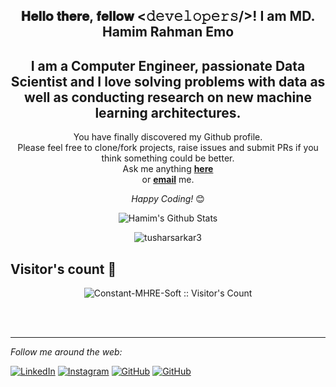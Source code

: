 <div align="center">
<h2> 𝐇𝐞𝐥𝐥𝐨 𝐭𝐡𝐞𝐫𝐞, 𝐟𝐞𝐥𝐥𝐨𝐰 <𝚍𝚎𝚟𝚎𝚕𝚘𝚙𝚎𝚛𝚜/>! I am MD. Hamim Rahman Emo 
<h2> I am a Computer Engineer, passionate Data Scientist and I love solving problems with data as well as conducting research on new machine learning architectures.</h2>
</div>

<div align="center" width="50">


</div>

<div align="center">

You have finally discovered my Github profile. <br>
Please feel free to clone/fork projects, raise issues and submit PRs if you think something could be better. <br>
Ask me anything <a href="https://github.com/Constant-MHRE-Soft/About_Me/issues/new/choose"><b>here</b></a><br>
or <a href="mailto:app.mhre@gmail.com"><b>email</b></a> me.

<i>Happy Coding!</i> 😊

</div>

<div align="center">


<img align="center" src="https://github-readme-stats.vercel.app/api?username=Constant-MHRE-Soft&include_all_commits=true&count_private=true&show_icons=true&line_height=20&title_color=7A7ADB&icon_color=2234AE&text_color=D3D3D3&bg_color=0,000000,130F40" alt="Hamim's Github Stats">
</div>

  
<div align="center">
<p><img align="center" src="https://github-readme-stats.vercel.app/api/top-langs?username=Constant-MHRE-Soft&show_icons=true&theme=monokai&layout=compact" alt="tusharsarkar3" /></p>
</div>

<h2> Visitor's count 👀</h2>
<p align="center"><img src="https://profile-counter.glitch.me/{Constant-MHRE-Soft}/count.svg" alt="Constant-MHRE-Soft :: Visitor's Count" /></p>

</br>
</br>

---

<i>Follow me around the web:</i><br>

<a href="https://www.linkedin.com/in/md-hamim-rahman-emo/" target="_blank"><img src="https://img.shields.io/badge/LinkedIn-%230077B5.svg?&style=flat-square&logo=linkedin&logoColor=white" alt="LinkedIn"></a>
<a href="https://www.instagram.com/king_mhre/" target="_blank"><img src="https://img.shields.io/badge/Instagram-%23E4405F.svg?&style=flat-square&logo=instagram&logoColor=white" alt="Instagram"></a>
<a href="https://github.com/Constant-MHRE-Soft" target="_blank"><img src="https://img.shields.io/badge/GitHub-%231877F2.svg?&style=flat-square&logo=github&logoColor=white" alt="GitHub"></a>
<a href="https://scholar.google.com/" target="_blank"><img src="https://img.shields.io/badge/scholar-%230077B5.svg?&style=flat-square&logo=google" alt="GitHub"></a>
</div>

<!---
Constant-MHRE-Soft/Constant-MHRE-Soft is a ✨ special ✨ repository because its `README.md` (this file) appears on your GitHub profile.
You can click the Preview link to take a look at your changes.
--->
